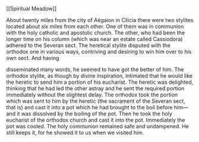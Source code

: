 [[Spiritual Meadow]]
 
About twenty miles from the city of Aégaion in Cilicia there were two stylites located about six miles from each other. One of them was in communion with the holy catholic and apostolic church. The other, who had been the longer time on his column (which was near an estate called Cassiodora) adhered to the Severan sect. The heretical stylite disputed with the orthodox one in various ways, contriving and desiring to win him over to his own sect. And having  
 
disseminated many words, he seemed to have got the better of him. The orthodox stylite, as though by divine inspiration, intimated that he would like the heretic to send him a portion of his eucharist. The heretic was delighted, thinking that he had led the other astray and he sent the required portion immediately without the slightest delay. The orthodox took the portion which was sent to him by the heretic (the sacrament of the Severan sect, that is) and cast it into a pot which he had brought to the boil before him—and it was dissolved by the boiling of the pot. Then he took the holy eucharist of the orthodox church and cast it into the pot. Immediately the pot was cooled. The holy communion remained safe and undampened. He still keeps it, for he showed it to us when we visited him. 
